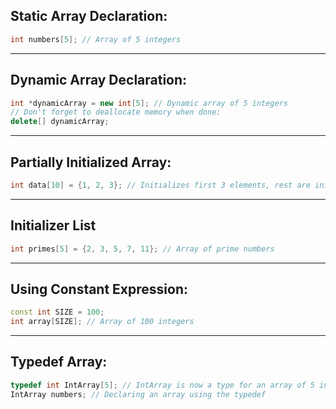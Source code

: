 ## Static Array Declaration:

```cpp
int numbers[5]; // Array of 5 integers
```

---

## Dynamic Array Declaration:

```cpp
int *dynamicArray = new int[5]; // Dynamic array of 5 integers
// Don't forget to deallocate memory when done:
delete[] dynamicArray;
```

---

## Partially Initialized Array:

```cpp
int data[10] = {1, 2, 3}; // Initializes first 3 elements, rest are initialized to 0
```

---

## Initializer List

```cpp
int primes[5] = {2, 3, 5, 7, 11}; // Array of prime numbers
```

---

## Using Constant Expression:

```cpp
const int SIZE = 100;
int array[SIZE]; // Array of 100 integers
```

---


## Typedef Array:

```cpp
typedef int IntArray[5]; // IntArray is now a type for an array of 5 integers
IntArray numbers; // Declaring an array using the typedef
```
